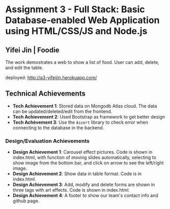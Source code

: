 
Assignment 3 - Full Stack: Basic Database-enabled Web Application using HTML/CSS/JS and Node.js  
===

## Yifei Jin | Foodie
The work demostrates a web to show a list of food. User can add, delete, and edit the table.

deployed: http://a3-yifeijin.herokuapp.com/



## Technical Achievements
- **Tech Achievement 1**: Stored data on Mongodb Atlas cloud. The data can be updated/deleted/edit from the frontend.
- **Tech Achievement 2**: Used Bootstrap as framework to get better design
- **Tech Achèvement 3**: Use the `Assert` library to check error when connecting to the database in the backend.

### Design/Evaluation Achievements
- **Design Achievement 1**: Carousel effect pictures. Code is shown in index.html, with function of moving slides automatically, selecting to show image from the bottom bar, and click on arrow to see the left/right image.
- **Design Achievement 2**: Show data in table format. Code is in index.html.
- **Design Achievement 3**: Add, modify and delete forms are shown in three tags with art effects. Code is shown in index.html. 
- **Design Achievement 4**: A footer to show our team's contact info and github page.

